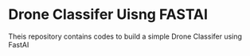 # Drone Classifer Uisng FASTAI

Theis repository contains codes to build a simple Drone Classifer using FastAI
